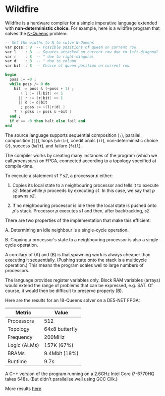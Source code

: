 # Wildfire

Wildfire is a hardware compiler for a simple imperative language
extended with **non-deterministic choice**.  For example, here is a
wildfire program that solves the
[N-Queens](https://en.wikipedia.org/wiki/Eight_queens_puzzle) problem:

```ada
-- Set the widths to N to solve N-Queens
var poss : 8  -- Possible positions of queen on current row
var l    : 8  -- Squares attacked on current row due to left-diagonal
var r    : 8  -- " due to right-diagonal
var d    : 8  -- " due to column
var bit  : 8  -- Choice of queen position on current row

begin
  poss := ~0 ;
  while poss /= 0 do
    bit := poss & (~poss + 1) ;
       ( l := (l|bit) << 1
      || r := (r|bit) >> 1
      || d := d|bit
       ; poss := ~(l|r|d) )
    ?  ( poss := poss & ~bit )
  end ;
  if d == ~0 then halt else fail end
end
```

The source language supports sequential composition (`;`), parallel
composition (`||`), loops (`while`), conditionals (`if`),
non-deterministic choice (`?`), success (`halt`), and failure
(`fail`).

The compiler works by creating many instances of the program (which we
call *processors*) on FPGA, connected according to a topology
specified at compile-time.

To execute a statement *s1 ? s2*, a processor *p* either:

1. Copies its local state to a neighbouring processor and tells it to
execute *s2*.  Meanwhile *p* proceeds by executing *s1*.  In this
case, we say that *p* spawns *s2*.

2. If no neighbouring processor is idle then the local state is
pushed onto *p*'s stack. Processor *p* executes *s1* and then, after
backtracking, *s2*.

There are two properties of the implementation that make this
efficient:

A. Determining an idle neighbour is a single-cycle operation.

B. Copying a processor's state to a neighbouring processor is also a
single-cycle operation.

A corollary of (A) and (B) is that spawning work is always cheaper
than executing it sequentially.  (Pushing state onto the stack is a
multicycle operation.)  This means the program scales well to large
numbers of processors.

The language provides register variables only.  Block RAM variables
(arrays) would extend the range of problems that can be expressed,
e.g. SAT.  Of course, it would then be difficult to preserve property
(B).

Here are the results for an 18-Queens solver on a DE5-NET FPGA:

  Metric       | Value
  ------------ | ------------------
  Processors   | 512
  Topology     | 64x8 butterfly
  Frequency    | 200MHz
  Logic (ALMs) | 157K (67%)
  BRAMs        | 9.4Mbit (18%)
  Runtime      | 9.7s

A C++ version of the program running on a 2.6GHz Intel Core i7-6770HQ
takes 548s. (But didn't parallelise well using GCC Cilk.)

More results [here](doc/timings.md).
